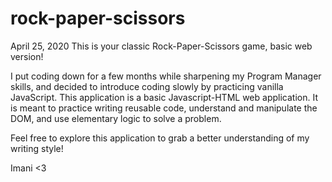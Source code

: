 # rock-paper-scissors

April 25, 2020
This is your classic Rock-Paper-Scissors game, basic web version! 

I put coding down for a few months while sharpening my Program Manager skills, and decided to introduce coding slowly by practicing vanilla JavaScript. This application is a basic Javascript-HTML web application. It is meant to practice writing reusable code, understand and manipulate the DOM, and use elementary logic to solve a problem. 

Feel free to explore this application to grab a better understanding of my writing style!

Imani <3